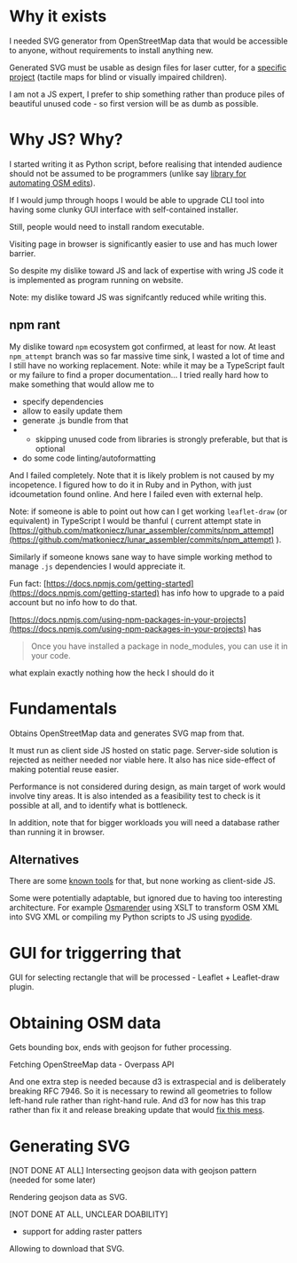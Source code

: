 # Why it exists

I needed SVG generator from OpenStreetMap data that would be accessible to anyone, without requirements to install anything new.

Generated SVG must be usable as design files for laser cutter, for a [specific project](https://wiki.openstreetmap.org/wiki/Microgrants/Microgrants_2020/Proposal/Tactile_maps_for_blind_or_visually_impaired_children) (tactile maps for blind or visually impaired children).

I am not a JS expert, I prefer to ship something rather than produce piles of beautiful unused code - so first version will be as dumb as possible.

# Why JS? Why?

I started writing it as Python script, before realising that intended audience should not be assumed to be programmers (unlike say [library for automating OSM edits](https://github.com/matkoniecz/osm_bot_abstraction_layer)).

If I would jump through hoops I would be able to upgrade CLI tool into having some clunky GUI interface with self-contained installer.

Still, people would need to install random executable.

Visiting page in browser is significantly easier to use and has much lower barrier.

So despite my dislike toward JS and lack of expertise with wring JS code it is implemented as program running on website.

Note: my dislike toward JS was signifcantly reduced while writing this.

## npm rant

My dislike toward `npm` ecosystem got confirmed, at least for now. At least `npm_attempt` branch was so far massive time sink, I wasted a lot of time and I still have no working replacement. Note: while it may be a TypeScript fault or my failure to find a proper documentation... I tried really hard how to make something that would allow me to

- specify dependencies
- allow to easily update them
- generate .js bundle from that
- - skipping unused code from libraries is strongly preferable, but that is optional
- do some code linting/autoformatting

And I failed completely. Note that it is likely problem is not caused by my incopetence. I figured how to do it in Ruby and in Python, with just idcoumetation found online. And here I failed even with external help.

Note: if someone is able to point out how can I get working `leaflet-draw` (or equivalent) in TypeScript I would be thanful ( current attempt state in [https://github.com/matkoniecz/lunar_assembler/commits/npm_attempt](https://github.com/matkoniecz/lunar_assembler/commits/npm_attempt) ).

Similarly if someone knows sane way to have simple working method to manage `.js` dependencies I would appreciate it.

Fun fact: [https://docs.npmjs.com/getting-started](https://docs.npmjs.com/getting-started) has info how to upgrade to a paid account but no info how to do that.

[https://docs.npmjs.com/using-npm-packages-in-your-projects](https://docs.npmjs.com/using-npm-packages-in-your-projects) has

> Once you have installed a package in node_modules, you can use it in your code.

what explain exactly nothing how the heck I should do it

# Fundamentals

Obtains OpenStreetMap data and generates SVG map from that.

It must run as client side JS hosted on static page. Server-side solution is rejected as neither needed nor viable here. It also has nice side-effect of making potential reuse easier.

Performance is not considered during design, as main target of work would involve tiny areas. It is also intended as a feasibility test to check is it possible at all, and to identify what is bottleneck.

In addition, note that for bigger workloads you will need a database rather than running it in browser.

## Alternatives

There are some [known tools](https://wiki.openstreetmap.org/wiki/SVG) for that, but none working as client-side JS.

Some were potentially adaptable, but ignored due to having too interesting architecture. For example [Osmarender](https://wiki.openstreetmap.org/wiki/Osmarender/Convert_osm_data_from_OSM_file_to_an_SVG_image) using XSLT to transform OSM XML into SVG XML or compiling my Python scripts to JS using [pyodide](https://github.com/pyodide/pyodide).

# GUI for triggerring that

GUI for selecting rectangle that will be processed - Leaflet + Leaflet-draw plugin.

# Obtaining OSM data

Gets bounding box, ends with geojson for futher processing.

Fetching OpenStreeMap data - Overpass API

And one extra step is needed because d3 is extraspecial and is deliberately breaking RFC 7946. So it is necessary to rewind all geometries to follow left-hand rule rather than right-hand rule. And d3 for now has this trap rather than fix it and release breaking update that would [fix this mess](https://github.com/d3/d3-geo/pull/79#issuecomment-281031437).

# Generating SVG

[NOT DONE AT ALL]
Intersecting geojson data with geojson pattern (needed for some later)

Rendering geojson data as SVG.

[NOT DONE AT ALL, UNCLEAR DOABILITY]

- support for adding raster patters

Allowing to download that SVG.
